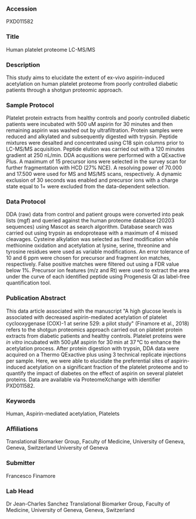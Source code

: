 ### Accession
PXD011582

### Title
Human platelet proteome LC-MS/MS

### Description
This study aims to elucidate the extent of ex-vivo aspirin-induced acetylation on human platelet proteome from poorly controlled diabetic patients through a shotgun proteomic approach.

### Sample Protocol
Platelet protein extracts from healthy controls and poorly controlled diabetic patients were incubated with 500 uM aspirin for 30 minutes and then remaining aspirin was washed out by ultrafiltration. Protein samples were reduced and alkylated and subsequently digested with trypsin. Peptide mixtures were desalted and concentrated using C18 spin columns prior to LC-MS/MS acquisition. Peptide elution was carried out with a 120 minutes gradient at 250 nL/min. DDA acqusitions were performed with a QExactive Plus. A maximum of 15 precursor ions were selected in the survey scan for further fragmentation with HCD (27% NCE). A resolving power of 70.000 and 17.500 were used for MS and MS/MS scans, respectively. A dynamic exclusion of 30 seconds was enabled and precursor ions with a charge state equal to 1+ were excluded from the data-dependent selection.

### Data Protocol
DDA (raw) data from control and patient groups  were converted into peak lists (mgf) and queried against the human proteome database (20203 sequences) using Mascot as search algorithm. Database search was carried out using trypsin as endoprotease with a maximum of 4 missed cleavages. Cysteine alkylation was selected as fixed modification while methionine oxidation and acetylation at lysine, serine, threonine and tyrosine residues were used as variable modifications. An error tolerance of 10 and 6 ppm were chosen for precursor and fragment ion matches, respectively. False positive matches were filtered out using a FDR value below 1%. Precursor ion features (m/z and Rt) were used to extract the area under the curve of each identified peptide using Progenesis QI as label-free quantification tool.

### Publication Abstract
This data article associated with the manuscript "A high glucose levels is associated with decreased aspirin-mediated acetylation of platelet cyclooxygenase (COX)-1 at serine 529: a pilot study" (Finamore et al., 2018) refers to the shotgun proteomics approach carried out on platelet protein extracts from diabetic patients and healthy controls. Platelet proteins were <i>in vitro</i> incubated with 500&#x202f;&#xb5;M aspirin for 30&#x202f;min at 37&#x202f;&#xb0;C to enhance the acetylation process. After protein digestion with trypsin, DDA data were acquired on a Thermo QExactive plus using 3 technical replicate injections per sample. Here, we were able to elucidate the preferential sites of aspirin-induced acetylation on a significant fraction of the platelet proteome and to quantify the impact of diabetes on the effect of aspirin on several platelet proteins. Data are available via ProteomeXchange with identifier PXD011582.

### Keywords
Human, Aspirin-mediated acetylation, Platelets

### Affiliations
Translational Biomarker Group, Faculty of Medicine, University of Geneva, Geneva, Switzerland
University of Geneva

### Submitter
Francesco Finamore

### Lab Head
Dr Jean-Charles Sanchez
Translational Biomarker Group, Faculty of Medicine, University of Geneva, Geneva, Switzerland



